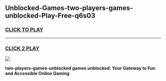 
## Unblocked-Games-two-players-games-unblocked-Play-Free-q6s03
<h3>
<a href="https://premium76.site?title=two-players-games-unblocked&ref=10A">CLICK TO PLAY</a></h3>
<hr>

<h3>
<a href="https://premium76.site?title=two-players-games-unblocked&ref=10A">CLICK 2 PLAY</a>
  
</h3>

<a href="https://premium76.site?title=two-players-games-unblocked&ref=10A"><img src="https://clearcache.store/games.png"></a>


**two-players-games-unblocked games unblocked: Your Gateway to Fun and Accessible Online Gaming**

